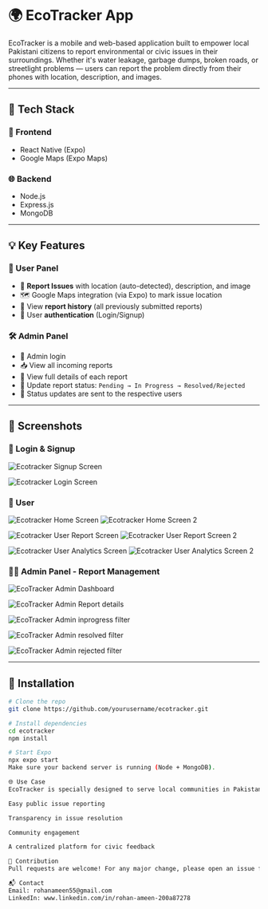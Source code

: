 # 🌍 EcoTracker App

EcoTracker is a mobile and web-based application built to empower local Pakistani citizens to report environmental or civic issues in their surroundings. Whether it's water leakage, garbage dumps, broken roads, or streetlight problems — users can report the problem directly from their phones with location, description, and images.

---

## 🚀 Tech Stack

### 📱 Frontend
- React Native (Expo)
- Google Maps (Expo Maps)

### 🌐 Backend
- Node.js
- Express.js
- MongoDB

---

## 💡 Key Features

### 👥 User Panel
- 📍 **Report Issues** with location (auto-detected), description, and image
- 🗺️ Google Maps integration (via Expo) to mark issue location
- 📄 View **report history** (all previously submitted reports)
- 🔐 User **authentication** (Login/Signup)

### 🛠️ Admin Panel
- 🔐 Admin login
- 📥 View all incoming reports
- 🧾 View full details of each report
- 🔁 Update report status: `Pending → In Progress → Resolved/Rejected`
- 📲 Status updates are sent to the respective users

---

## 📸 Screenshots

### 📱 Login & Signup
![Ecotracker Signup Screen](https://github.com/user-attachments/assets/1fda6138-8c81-43f4-909f-52d7994a93d6)

![Ecotracker Login Screen](https://github.com/user-attachments/assets/4035e61a-87f8-4f89-b06e-f2b6dd12996d)

### 📱 User 

![Ecotracker Home Screen](https://github.com/user-attachments/assets/47e5540a-fde4-4c6f-962b-0c7feaba3e84)
![Ecotracker Home Screen 2](https://github.com/user-attachments/assets/705e4ce3-2833-46a9-9e52-b48975fe7b34)

![Ecotracker User Report Screen](https://github.com/user-attachments/assets/f3b50f15-7c5f-454d-88f3-dab333f8d1d8)
![Ecotracker User Report Screen 2](https://github.com/user-attachments/assets/b5a79680-62d8-4bbf-bd0a-26c231163cd6)

![Ecotracker User Analytics Screen](https://github.com/user-attachments/assets/931a8c9d-795e-4489-922c-371491cda9a8)
![Ecotracker User Analytics Screen 2](https://github.com/user-attachments/assets/34b8f9b1-6039-4dbf-968b-3c8a18b7a4da)


### 🧑‍💼 Admin Panel - Report Management

![EcoTracker Admin Dashboard](https://github.com/user-attachments/assets/f2153ca7-3209-4930-9a95-3e10bde71935)

![EcoTracker Admin Report details](https://github.com/user-attachments/assets/cf4eddc3-ad2f-429f-9c91-cd13083a13be)

![EcoTracker Admin inprogress filter](https://github.com/user-attachments/assets/8603869f-8978-417f-aab8-638654febf55)

![EcoTracker Admin resolved filter](https://github.com/user-attachments/assets/7f0756d7-5105-42e5-b439-a53c7696c025)

![EcoTracker Admin rejected filter](https://github.com/user-attachments/assets/a52aeedd-f46c-4b05-bd75-4beb8514495c)

---

## 🧪 Installation

```bash
# Clone the repo
git clone https://github.com/yourusername/ecotracker.git

# Install dependencies
cd ecotracker
npm install

# Start Expo
npx expo start
Make sure your backend server is running (Node + MongoDB).

🌐 Use Case
EcoTracker is specially designed to serve local communities in Pakistan, where reporting small municipal issues is often ignored or inefficient. This app ensures:

Easy public issue reporting

Transparency in issue resolution

Community engagement

A centralized platform for civic feedback

🙌 Contribution
Pull requests are welcome! For any major change, please open an issue first.

📬 Contact
Email: rohanameen55@gmail.com
LinkedIn: www.linkedin.com/in/rohan-ameen-200a87278

